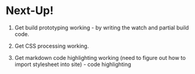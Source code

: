 # Next-Up!

  1. Get build prototyping working - by writing the watch and partial build code.

  2. Get CSS processing working.

  3. Get markdown code highlighting working (need to figure out how to import stylesheet into site)
    - code highlighting
